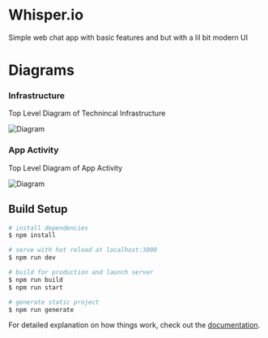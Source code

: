 # Whisper.io  

Simple web chat app with basic features and but with a lil bit modern UI


# Diagrams  

### Infrastructure

Top Level Diagram of Technincal Infrastructure

![Diagram](/MD-assets/infra.jpg)

### App Activity

Top Level Diagram of App Activity

![Diagram](/MD-assets/activity.jpg)

## Build Setup

```bash
# install dependencies
$ npm install

# serve with hot reload at localhost:3000
$ npm run dev

# build for production and launch server
$ npm run build
$ npm run start

# generate static project
$ npm run generate
```

For detailed explanation on how things work, check out the [documentation](https://nuxtjs.org).
